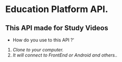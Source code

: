 # Education Platform API.
## This API made for Study Videos 
- How do you use to this API ?'
1. *Clone to your computer.*
2. *It will connect to FrontEnd or Android and others..*
